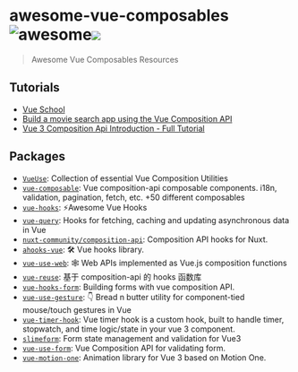 # awesome-vue-composables ![awesome](https://camo.githubusercontent.com/64f8905651212a80869afbecbf0a9c52a5d1e70beab750dea40a994fa9a9f3c6/68747470733a2f2f617765736f6d652e72652f62616467652e737667)![](https://camo.githubusercontent.com/a3a46cf6e9b86345756f800e47a3d24ba217ba4004dd2164a6d4c5168e0c00c9/68747470733a2f2f7777772e747261636b617765736f6d656c6973742e636f6d2f62616467652e737667)
> Awesome Vue Composables Resources

## Tutorials

- [Vue School](https://vueschool.io/)
- [Build a movie search app using the Vue Composition API](https://dev.to/blacksonic/build-a-movie-search-app-using-the-vue-composition-api-5218)
- [Vue 3 Composition Api Introduction - Full Tutorial](https://www.youtube.com/watch?v=bwItFdPt-6M)

## Packages

- [`VueUse`](https://github.com/vueuse/vueuse): Collection of essential Vue Composition Utilities
- [`vue-composable`](https://github.com/pikax/vue-composable): Vue composition-api composable components. i18n, validation, pagination, fetch, etc. +50 different composables
- [`vue-hooks`](https://github.com/u3u/vue-hooks): ⚡️Awesome Vue Hooks
- [`vue-query`](https://github.com/DamianOsipiuk/vue-query): Hooks for fetching, caching and updating asynchronous data in Vue
- [`nuxt-community/composition-api`](https://github.com/nuxt-community/composition-api): Composition API hooks for Nuxt.
- [`ahooks-vue`](https://github.com/dewfall123/ahooks-vue): 🛠️ Vue hooks library.
- [`vue-use-web`](https://github.com/Tarektouati/vue-use-web): 🕸 Web APIs implemented as Vue.js composition functions
- [`vue-reuse`](https://github.com/xus-code/vue-reuse): 基于 composition-api 的 hooks 函数库
- [`vue-hooks-form`](https://github.com/beizhedenglong/vue-hooks-form): Building forms with vue composition API.
- [`vue-use-gesture`](https://github.com/koca/vue-use-gesture): 👇 Bread n butter utility for component-tied mouse/touch gestures in Vue
- [`vue-timer-hook`](https://github.com/riderx/vue-timer-hook): Vue timer hook is a custom hook, built to handle timer, stopwatch, and time logic/state in your vue 3 component.
- [`slimeform`](https://github.com/LittleSound/slimeform): Form state management and validation for Vue3
- [`vue-use-form`](https://github.com/vue-use-form/vue-use-form): Vue Composition API for validating form.
- [`vue-motion-one`](https://github.com/wobsoriano/vue-motion-one): Animation library for Vue 3 based on Motion One.
